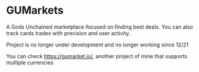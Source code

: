 # GUMarkets

A Gods Unchained marketplace focused on finding best deals.
You can also track cards trades with precision and user activity.


Project is no longer under development and no longer working since 12/21

You can check https://gumarket.io/, another project of mine that supports multiple currencies
